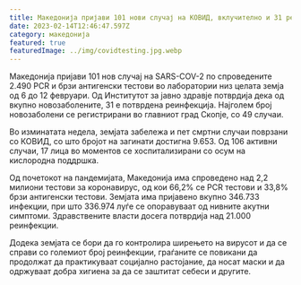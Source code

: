 ```yaml
---
title: Македонија пријави 101 нови случај на КОВИД, вклучително и 31 реинфекција
date: 2023-02-14T12:46:47.597Z
category: македонија
featured: true
featuredImage: ../img/covidtesting.jpg.webp
---
```


Македонија пријави 101 нов случај на SARS-COV-2 по спроведените 2.490 PCR и брзи антигенски тестови во лаборатории низ целата земја од 6 до 12 февруари. Од Институтот за јавно здравје потврдија дека од вкупно новозаболените, 31 е потврдена реинфекција. Најголем број новозаболени се регистрирани во главниот град Скопје, со 49 случаи.

Во изминатата недела, земјата забележа и пет смртни случаи поврзани со КОВИД, со што бројот на загинати достигна 9.653. Од 106 активни случаи, 17 лица во моментов се хоспитализирани со осум на кислородна поддршка.

Од почетокот на пандемијата, Македонија има спроведено над 2,2 милиони тестови за коронавирус, од кои 66,2% се PCR тестови и 33,8% брзи антигенски тестови. Земјата има пријавено вкупно 346.733 инфекции, при што 336.974 луѓе се опоравуваат од нивните акутни симптоми. Здравствените власти досега потврдија над 21.000 реинфекции.

Додека земјата се бори да го контролира ширењето на вирусот и да се справи со големиот број реинфекции, граѓаните се повикани да продолжат да практикуваат социјално растојание, да носат маски и да одржуваат добра хигиена за да се заштитат себеси и другите.
